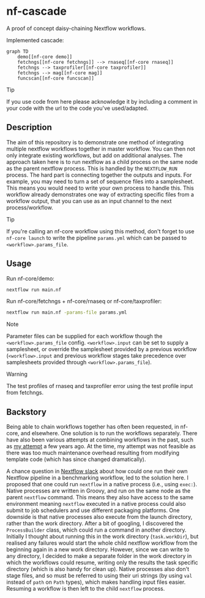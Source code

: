 # nf-cascade

A proof of concept daisy-chaining Nextflow workflows.

Implemented cascade:

```mermaid
graph TD
    demo[[nf-core demo]]
    fetchngs[[nf-core fetchngs]] --> rnaseq[[nf-core rnaseq]]
    fetchngs --> taxprofiler[[nf-core taxprofiler]]
    fetchngs --> mag[[nf-core mag]]
    funcscan[[nf-core funcscan]]
```

> [!TIP]
> If you use code from here please acknowledge it by including a comment
> in your code with the url to the code you've used/adapted.

## Description

The aim of this repository is to demonstrate one method of integrating multiple
nextflow workflows together in master workflow. You can then not only integrate existing
workflows, but add on additional analyses. The approach taken here is to run 
nextflow as a child process on the same node as the parent nextflow process.
This is handled by the `NEXTFLOW_RUN` process. The hard part is connecting together
the outputs and inputs. For example, you may need to turn a set of sequence files
into a samplesheet. This means you would need to write your own process to handle
this. This workflow already demonstrates one way of extracting specific files from
a workflow output, that you can use as an input channel to the next process/workflow.

> [!TIP]
> If you're calling an nf-core workflow using this method, don't forget to use
> `nf-core launch` to write the pipeline `params.yml` which can be passed to
> `<workflow>.params_file`.

## Usage

Run nf-core/demo:
```bash
nextflow run main.nf
```

Run nf-core/fetchngs + nf-core/rnaseq or nf-core/taxprofiler:
```bash
nextflow run main.nf -params-file params.yml
```

> [!NOTE]
> Parameter files can be supplied for each workflow though the `<workflow>.params_file` config.
> `<workflow>.input` can be set to supply a samplesheet, or override the samplesheet provided by
> a previous workflow (`<workflow>.input` and previous workflow stages take precedence over 
> samplesheets provided through `<workflow>.params_file`).

> [!WARNING]
> The test profiles of rnaseq and taxprofiler error using the test profile input from fetchngs.

## Backstory

Being able to chain workflows together has often been requested, in nf-core, and elsewhere. 
One solution is to run the workflows separately. There have also been various attempts at 
combining workflows in the past, such as [my attempt](https://github.com/mahesh-panchal/test_nfcore_workflow_chain) 
a few years ago. At the time, my attempt was not feasible as there was too much maintenance 
overhead resulting from modifying template code (which has since changed dramatically).

A chance question in [Nextflow slack](https://nextflow.slack.com/archives/C02T98A23U7/p1720687369824409) 
about how could one run their own Nextflow pipeline in a benchmarking workflow, led to the
solution here. I proposed that one could run `nextflow` in a native process
(i.e., using `exec:`). Native processes are written in Groovy, and run on the same node
as the parent `nextflow` command. This means they also have access to the same environment
meaning `nextflow` executed in a native process could also submit to job schedulers and
use different packaging platforms. One downside is that native processes also execute
from the launch directory, rather than the work directory. After a bit of googling, I 
discovered the `ProcessBuilder` class, which could run a command in another directory. Initially
I thought about running this in the work directory (`task.workDir`), but realised any
failures would start the whole child nextflow workflow from the beginning again in a new work directory. 
However, since we can write to any directory, I decided to make a separate folder in 
the work directory in which the workflows could resume, writing only the results the task 
specific directory (which is also handy for clean up). Native processes also don't stage 
files, and so must be referred to using their uri strings (by using `val` instead of `path` 
on `Path` types), which makes handling input files easier. Resuming a workflow is then left 
to the child `nextflow` process.